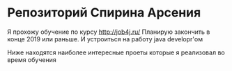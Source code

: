 # Репозиторий Спирина Арсения

Я прохожу обучение по курсу http://job4j.ru/ Планирую закончить в конце 2019 или раньше.
И устроиться на работу java developr'ом

Ниже находятся наиболее интересные проеты которые я реализовал во время обучения